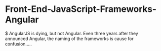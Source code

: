  #   Front-End-JavaScript-Frameworks-Angular
$   AngularJS is dying, but not Angular. Even three years after they announced Angular, the naming of the frameworks is cause for confusion.....
  
